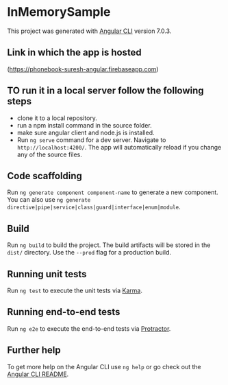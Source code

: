 # InMemorySample

This project was generated with [Angular CLI](https://github.com/angular/angular-cli) version 7.0.3.

## Link in which the app is hosted 
(https://phonebook-suresh-angular.firebaseapp.com)

## TO run it in a local server follow the following steps
- clone it to a local repository.
- run a npm install command in the source folder.
- make sure angular client and node.js is installed.
- Run `ng serve` command for a dev server. Navigate to `http://localhost:4200/`. The app will automatically reload if you change any of the source files.

## Code scaffolding

Run `ng generate component component-name` to generate a new component. You can also use `ng generate directive|pipe|service|class|guard|interface|enum|module`.

## Build

Run `ng build` to build the project. The build artifacts will be stored in the `dist/` directory. Use the `--prod` flag for a production build.

## Running unit tests

Run `ng test` to execute the unit tests via [Karma](https://karma-runner.github.io).

## Running end-to-end tests

Run `ng e2e` to execute the end-to-end tests via [Protractor](http://www.protractortest.org/).

## Further help

To get more help on the Angular CLI use `ng help` or go check out the [Angular CLI README](https://github.com/angular/angular-cli/blob/master/README.md).
